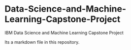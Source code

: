 # Data-Science-and-Machine-Learning-Capstone-Project
IBM Data Science and Machine Learning Capstone Project

Its a markdown file in this repository.
